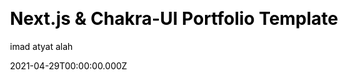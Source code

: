 ---
title: Next.js & Chakra-UI Portfolio Template
github: https://github.com/imadatyatalah/nextjs-chakra-ui-portfolio-template
demo: https://portfolio-boilerplate-nextjs.vercel.app/
license: null
author: imad atyat alah
author_link: ''
date: 2021-04-29T00:00:00.000Z
ssg:
  - Next
cms: null
css: null
category:
  - Portfolio
description: Next.js & Chakra-UI portfolio template.
draft: true
publish_date: '2021-02-19T14:51:39Z'
update_date: '2022-02-10T11:29:02Z'
github_star: 97
github_fork: 19
disabled_reason: Github repo not found
---